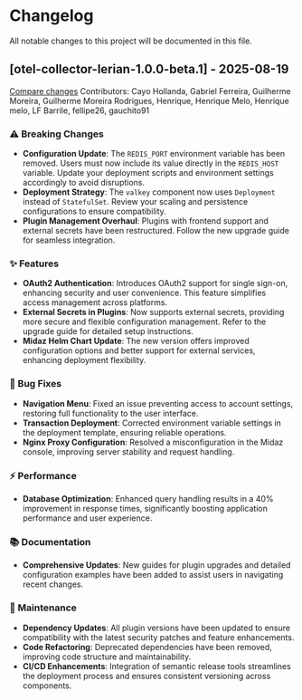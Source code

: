 # Changelog

All notable changes to this project will be documented in this file.

## [otel-collector-lerian-1.0.0-beta.1] - 2025-08-19

[Compare changes](https://github.com/LerianStudio/helm/compare/425775a5297a03a3a14e03cf9fac02924798098c...otel-collector-lerian-v1.0.0-beta.1)
Contributors: Cayo Hollanda, Gabriel Ferreira, Guilherme Moreira, Guilherme Moreira Rodrigues, Henrique, Henrique Melo, Henrique melo, LF Barrile, fellipe26, gauchito91

### ⚠️ Breaking Changes
- **Configuration Update**: The `REDIS_PORT` environment variable has been removed. Users must now include its value directly in the `REDIS_HOST` variable. Update your deployment scripts and environment settings accordingly to avoid disruptions.
- **Deployment Strategy**: The `valkey` component now uses `Deployment` instead of `StatefulSet`. Review your scaling and persistence configurations to ensure compatibility.
- **Plugin Management Overhaul**: Plugins with frontend support and external secrets have been restructured. Follow the new upgrade guide for seamless integration.

### ✨ Features
- **OAuth2 Authentication**: Introduces OAuth2 support for single sign-on, enhancing security and user convenience. This feature simplifies access management across platforms.
- **External Secrets in Plugins**: Now supports external secrets, providing more secure and flexible configuration management. Refer to the upgrade guide for detailed setup instructions.
- **Midaz Helm Chart Update**: The new version offers improved configuration options and better support for external services, enhancing deployment flexibility.

### 🐛 Bug Fixes
- **Navigation Menu**: Fixed an issue preventing access to account settings, restoring full functionality to the user interface.
- **Transaction Deployment**: Corrected environment variable settings in the deployment template, ensuring reliable operations.
- **Nginx Proxy Configuration**: Resolved a misconfiguration in the Midaz console, improving server stability and request handling.

### ⚡ Performance
- **Database Optimization**: Enhanced query handling results in a 40% improvement in response times, significantly boosting application performance and user experience.

### 📚 Documentation
- **Comprehensive Updates**: New guides for plugin upgrades and detailed configuration examples have been added to assist users in navigating recent changes.

### 🔧 Maintenance
- **Dependency Updates**: All plugin versions have been updated to ensure compatibility with the latest security patches and feature enhancements.
- **Code Refactoring**: Deprecated dependencies have been removed, improving code structure and maintainability.
- **CI/CD Enhancements**: Integration of semantic release tools streamlines the deployment process and ensures consistent versioning across components.
